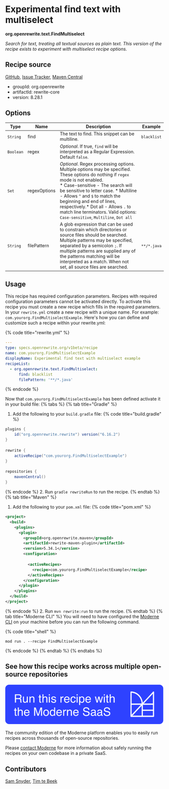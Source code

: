 # Experimental find text with multiselect

**org.openrewrite.text.FindMultiselect**

_Search for text, treating all textual sources as plain text. This version of the recipe exists to experiment with multiselect recipe options._

## Recipe source

[GitHub](https://github.com/openrewrite/rewrite/blob/main/rewrite-core/src/main/java/org/openrewrite/text/FindMultiselect.java), [Issue Tracker](https://github.com/openrewrite/rewrite/issues), [Maven Central](https://central.sonatype.com/artifact/org.openrewrite/rewrite-core/8.28.1/jar)

* groupId: org.openrewrite
* artifactId: rewrite-core
* version: 8.28.1

## Options

| Type | Name | Description | Example |
| -- | -- | -- | -- |
| `String` | find | The text to find. This snippet can be multiline. | `blacklist` |
| `Boolean` | regex | *Optional*. If true, `find` will be interpreted as a Regular Expression. Default `false`. |  |
| `Set` | regexOptions | *Optional*. Regex processing options. Multiple options may be specified. These options do nothing if `regex` mode is not enabled.<br />* Case-sensitive - The search will be sensitive to letter case. * Multiline - Allows `^` and `$` to match the beginning and end of lines, respectively.* Dot all - Allows `.` to match line terminators. Valid options: `Case-sensitive`, `Multiline`, `Dot all` |  |
| `String` | filePattern | A glob expression that can be used to constrain which directories or source files should be searched. Multiple patterns may be specified, separated by a semicolon `;`. If multiple patterns are supplied any of the patterns matching will be interpreted as a match. When not set, all source files are searched.  | `**/*.java` |


## Usage

This recipe has required configuration parameters. Recipes with required configuration parameters cannot be activated directly. To activate this recipe you must create a new recipe which fills in the required parameters. In your `rewrite.yml` create a new recipe with a unique name. For example: `com.yourorg.FindMultiselectExample`.
Here's how you can define and customize such a recipe within your rewrite.yml:

{% code title="rewrite.yml" %}
```yaml
---
type: specs.openrewrite.org/v1beta/recipe
name: com.yourorg.FindMultiselectExample
displayName: Experimental find text with multiselect example
recipeList:
  - org.openrewrite.text.FindMultiselect:
      find: blacklist
      filePattern: '**/*.java'
```
{% endcode %}

Now that `com.yourorg.FindMultiselectExample` has been defined activate it in your build file:
{% tabs %}
{% tab title="Gradle" %}
1. Add the following to your `build.gradle` file:
{% code title="build.gradle" %}
```groovy
plugins {
    id("org.openrewrite.rewrite") version("6.16.2")
}

rewrite {
    activeRecipe("com.yourorg.FindMultiselectExample")
}

repositories {
    mavenCentral()
}
```
{% endcode %}
2. Run `gradle rewriteRun` to run the recipe.
{% endtab %}
{% tab title="Maven" %}
1. Add the following to your `pom.xml` file:
{% code title="pom.xml" %}
```xml
<project>
  <build>
    <plugins>
      <plugin>
        <groupId>org.openrewrite.maven</groupId>
        <artifactId>rewrite-maven-plugin</artifactId>
        <version>5.34.1</version>
        <configuration>
          
          <activeRecipes>
            <recipe>com.yourorg.FindMultiselectExample</recipe>
          </activeRecipes>
        </configuration>
      </plugin>
    </plugins>
  </build>
</project>
```
{% endcode %}
2. Run `mvn rewrite:run` to run the recipe.
{% endtab %}
{% tab title="Moderne CLI" %}
You will need to have configured the [Moderne CLI](https://docs.moderne.io/moderne-cli/cli-intro) on your machine before you can run the following command.

{% code title="shell" %}
```shell
mod run . --recipe FindMultiselectExample
```
{% endcode %}
{% endtab %}
{% endtabs %}

## See how this recipe works across multiple open-source repositories

[![Moderne Link Image](/.gitbook/assets/ModerneRecipeButton.png)](https://app.moderne.io/recipes/org.openrewrite.text.FindMultiselect)

The community edition of the Moderne platform enables you to easily run recipes across thousands of open-source repositories.

Please [contact Moderne](https://moderne.io/product) for more information about safely running the recipes on your own codebase in a private SaaS.

## Contributors
[Sam Snyder](mailto:sam@moderne.io), [Tim te Beek](mailto:tim@moderne.io)
